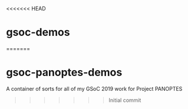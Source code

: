 <<<<<<< HEAD
# gsoc-demos
=======
# gsoc-panoptes-demos
A container of sorts for all of my GSoC 2019 work for Project PANOPTES
>>>>>>> Initial commit
